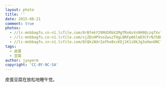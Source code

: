```yaml
---
layout: photo
title: ''
date: 2015-08-21
comment: true
photos:
  - //lc-mnbbagfu.cn-n1.lcfile.com/8rBfekY29MdSRbX2MgTRo6sVn9H9QczqfXvfLDwp.jpg?imageView2/1/w/900/h/600
  - //lc-mnbbagfu.cn-n1.lcfile.com/sjZDcHPVsoZwuzTUgLBRFp86lmD3CFrNJ5BGsOyi.jpg?imageView2/1/w/900/h/600
  - //lc-mnbbagfu.cn-n1.lcfile.com/QtQkiNdr2afho0xiKEj1K1i0kJg3uHanUNClK1NX.jpg?imageView2/1/w/900/h/600
tags:
  - 皮蛋
  - 豆腐
author: jysperm
copyright: 'CC-BY-NC-SA'
---
```

皮蛋豆腐在放松地睡午觉。
